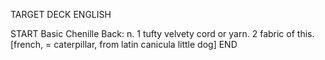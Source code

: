 TARGET DECK
ENGLISH

START
Basic
Chenille
Back: n. 1 tufty velvety cord or yarn. 2 fabric of this. [french, = caterpillar, from latin canicula little dog]
END

